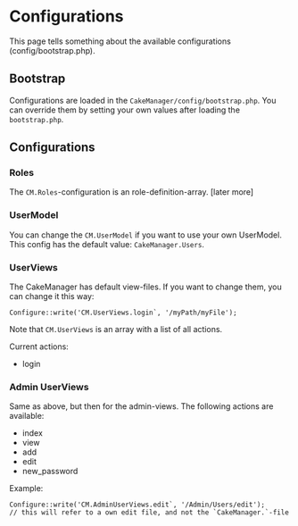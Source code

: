 Configurations
==============

This page tells something about the available configurations (config/bootstrap.php).

Bootstrap
---------

Configurations are loaded in the `CakeManager/config/bootstrap.php`. You can override them by setting your own values after loading the `bootstrap.php`.

Configurations
--------------

### Roles

The `CM.Roles`-configuration is an role-definition-array. [later more]

### UserModel

You can change the `CM.UserModel` if you want to use your own UserModel. This config has the default value: `CakeManager.Users`.

### UserViews

The CakeManager has default view-files. If you want to change them, you can change it this way:

    Configure::write('CM.UserViews.login`, '/myPath/myFile');
    
Note that `CM.UserViews` is an array with a list of all actions.

Current actions:
- login

### Admin UserViews

Same as above, but then for the admin-views. The following actions are available:
- index
- view
- add
- edit
- new_password

Example:

    Configure::write('CM.AdminUserViews.edit`, '/Admin/Users/edit'); 
    // this will refer to a own edit file, and not the `CakeManager.`-file
    
    
